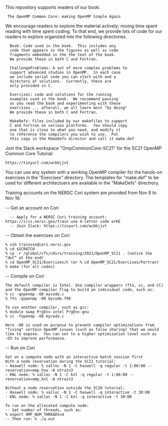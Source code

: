 
This repository supports readers of our book:

     The OpenMP Common Core: making OpenMP Simple Again

We encourage readers to explore the material actively; mixing
time spent reading with time spent coding.   To that end, we
provide lots of code for our readers to explore organized into
the following directories.

      Book: Code used in the book.  This includes any
      code that appears in the figures as well as code
      fragments embedded in the the text of the book.
      We provide these in both C and Fortran.

      ChallengeProblems: A set of more complex problems to
      support advanced studies in OpenMP.  In each case
      we include serial code you can start with and a
      directory of solutions.  Currently, these are
      only provided in C.

      Exercises: code and solutions for the running 
      examples used in the book.  We recommend pausing 
      as you read the book and experimenting with these
      exercises ... afterall, we all learn most "by doing"
      We provide these in both C and Fortran.
      
      MakeDefs: Files included by our makefiles to support
      C and Fortran on various platforms.  You should copy
      one that is close to what you need, and modify it
      to reference the compilers you wish to use.  Put
      this copy in the MakeDefs director and call it make.def
      
   
Join the Slack workspace "OmpCommonCore-SC21" for the SC21 OpenMP Common Core Tutorial:

	https://tinyurl.com/wcbbjjvt  
	
You can use any system with a working OpenMP compiler for the hands-on exercises
in the "Exercises" directory.  The templates for "make.def" to be used for different 
architectuers are available in the "MakeDefs" directrory.
	
Training accounts on the NERSC Cori system are provided from Nov 8 to Nov 16:

-- Get an account on Cori

      -- Apply for a NERSC Cori training account: https://iris.nersc.gov/train use 4-letter code erKE
      -- Join Slack: https://tinyurl.com/wcbbjjvt

-- Obtain the exercises on Cori

	% ssh trainxxx@cori.nersc.gov
	% cd $SCRATCH
	% cp -r /global/cfs/cdirs/training/2021/OpenMP_SC21 . (notice the “dot” at the end) 
	% cd OpenMP_SC21/Exercises/C (or % cd OpenMP_SC21/Exercises/Fortran)
	% make (for all codes)

-- Compile on Cori

	The default compiler is Intel. Use compiler wrappers (ftn, cc, and CC) 
	and the OpenMP compiler flag to build an individual code, such as:
	% cc -qopenmp -O0 mycode.c 
	% ftn -qopenmp -O0 mycode.f90

	To use another compiler, such as gcc: 
	% module swap PrgEnv-intel PrgEnv-gnu 
	% cc -fopenmp -O0 mycode.c
	
	Here -O0 is used on purpose to prevent compiler optimizations from 
	"fixing" certain OpenMP issues (such as false sharing) that we would 
	like to expose.  You can set to a higher optimization level such as 
	-O3 to improve performance.

-- Run on Cori

	Get on a compute node with an interactive batch session first
	With a node reservation during the SC21 tutorial:
	– Haswell node: % salloc -N 1 -C haswell -q regular -t 1:00:00 --reservation=omp_hsw -A ntrain3
	– KNL node: % salloc -N 1 -C knl -q regular -t 1:00:00 --reservation=omp_knl -A ntrain3
	
	Without a node reservation outside the SC20 tutorial:
	- Haswell node: % salloc -N 1 -C haswell -q interactive -t 30:00 
	- KNL node: % salloc -N 1 -C knl -q interactive -t 30:00

	To run on the allocated compute node:
	-- Set number of threads, such as: 
	% export OMP_NUM_THREADS=4 
	-- Then run: % ./a.out

